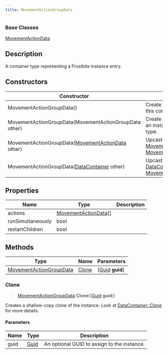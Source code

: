 ```yaml
---
title: MovementActionGroupData
---
```

### Base Classes

[MovementActionData](/vext/ref/fb/movementactiondata/)

## Description

A container type representing a Frostbite instance entry.

## Constructors

| Constructor                                                                        | Description                                                                                                                           |
| ---------------------------------------------------------------------------------- | ------------------------------------------------------------------------------------------------------------------------------------- |
| MovementActionGroupData()                                                          | Create a new instance of this container type.                                                                                         |
| MovementActionGroupData(MovementActionGroupData other)                             | Create a reference copy of an instance of the same type.                                                                              |
| MovementActionGroupData([MovementActionData](/vext/ref/fb/movementactiondata/) other)            | Upcast an instance of type [MovementActionData](/vext/ref/fb/movementactiondata/) to [MovementActionGroupData](/vext/ref/fb/movementactiongroupdata/).            |
| MovementActionGroupData([DataContainer](/vext/ref/shared/class/datacontainer) other) | Upcast an instance of type [DataContainer](/vext/ref/shared/class/datacontainer) to [MovementActionGroupData](/vext/ref/fb/movementactiongroupdata/). |

## Properties

| Name              | Type                                         | Description |
| ----------------- | -------------------------------------------- | ----------- |
| actions           | [MovementActionData](/vext/ref/fb/movementactiondata/)\[\] |             |
| runSimultaneously | bool                                         |             |
| restartChildren   | bool                                         |             |

## Methods

| Type                                               | Name            | Parameters                                     |
| -------------------------------------------------- | --------------- | ---------------------------------------------- |
| [MovementActionGroupData](/vext/ref/fb/movementactiongroupdata/) | [Clone](#clone) | \[[Guid](/vext/ref/shared/class/guid) **guid**\] |

### Clone

> [MovementActionGroupData](/vext/ref/fb/movementactiongroupdata/) **Clone**(\[[Guid](/vext/ref/shared/class/guid) **guid**\])

Creates a shallow-copy clone of the instance. Look at [DataContainer::Clone](/vext/ref/shared/class/datacontainer#clone) for more details.

#### Parameters

| Name | Type         | Description                                 |
| ---- | ------------ | ------------------------------------------- |
| guid | [Guid](/vext/ref/shared/class/guid/) | An optional GUID to assign to the instance. |
